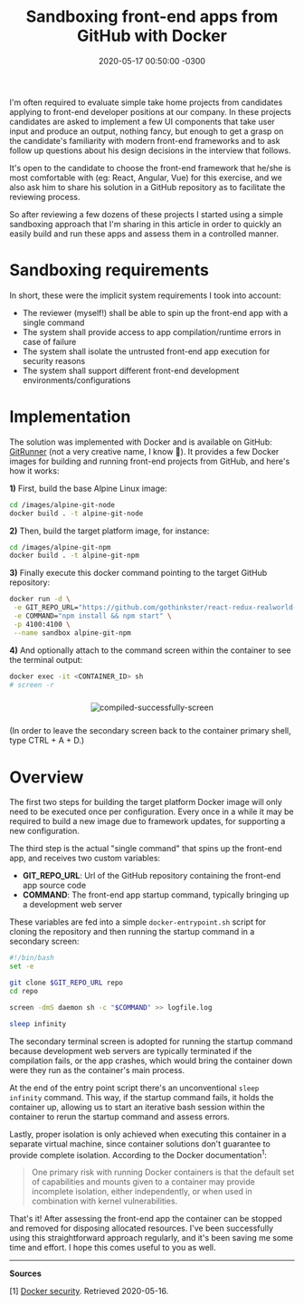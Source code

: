 ﻿---
layout: post
title: "Sandboxing front-end apps from GitHub with Docker"
date: 2020-05-17 00:50:00 -0300
tags: recruiting automation security
---

I'm often required to evaluate simple take home projects from candidates applying to front-end developer positions at our company. In these projects candidates are asked to implement a few UI components that take user input and produce an output, nothing fancy, but enough to get a grasp on the candidate's familiarity with modern front-end frameworks and to ask follow up questions about his design decisions in the interview that follows.

It's open to the candidate to choose the front-end framework that he/she is most comfortable with (eg: React, Angular, Vue) for this exercise, and we also ask him to share his solution in a GitHub repository as to facilitate the reviewing process.

So after reviewing a few dozens of these projects I started using a simple sandboxing approach that I'm sharing in this article in order to quickly an easily build and run these apps and assess them in a controlled manner.

Sandboxing requirements
============

In short, these were the implicit system requirements I took into account:

* The reviewer (myself!) shall be able to spin up the front-end app with a single command
* The system shall provide access to app compilation/runtime errors in case of failure
* The system shall isolate the untrusted front-end app execution for security reasons
* The system shall support different front-end development environments/configurations

Implementation
============

The solution was implemented with Docker and is available on GitHub: [GitRunner](https://github.com/TCGV/GitRunner) (not a very creative name, I know 🙈). It provides a few Docker images for building and running front-end projects from GitHub, and here's how it works:

<b>1)</b> First, build the base Alpine Linux image:

```bash
cd /images/alpine-git-node
docker build . -t alpine-git-node
```

<b>2)</b> Then, build the target platform image, for instance:

```bash
cd /images/alpine-git-npm
docker build . -t alpine-git-npm
```

<b>3)</b> Finally execute this docker command pointing to the target GitHub repository:

```bash
docker run -d \
 -e GIT_REPO_URL="https://github.com/gothinkster/react-redux-realworld-example-app" \
 -e COMMAND="npm install && npm start" \
 -p 4100:4100 \
 --name sandbox alpine-git-npm
```	

<b>4)</b> And optionally attach to the command screen within the container to see the terminal output:

```bash
docker exec -it <CONTAINER_ID> sh
# screen -r
```	

<p align="center">
  <img style="max-width: 100%; margin: 10px 0" src="{{ site.baseurl }}/images/p18/compiled-successfully-screen.png" alt="compiled-successfully-screen"/>
</p>

(In order to leave the secondary screen back to the container primary shell, type CTRL + A + D.)

Overview
============

The first two steps for building the target platform Docker image will only need to be executed once per configuration. Every once in a while it may be required to build a new image due to framework updates, for supporting a new configuration.

The third step is the actual "single command" that spins up the front-end app, and receives two custom variables:

* <b>GIT_REPO_URL</b>: Url of the GitHub repository containing the front-end app source code
* <b>COMMAND</b>: The front-end app startup command, typically bringing up a development web server

These variables are fed into a simple `docker-entrypoint.sh` script for cloning the repository and then running the startup command in a secondary screen:

```bash
#!/bin/bash
set -e

git clone $GIT_REPO_URL repo
cd repo

screen -dmS daemon sh -c "$COMMAND" >> logfile.log

sleep infinity
```

The secondary terminal screen is adopted for running the startup command because development web servers are typically terminated if the compilation fails, or the app crashes, which would bring the container down were they run as the container's main process.

At the end of the entry point script there's an unconventional `sleep infinity` command. This way, if the startup command fails, it holds the container up, allowing us to start an iterative bash session within the container to rerun the startup command and assess errors.

Lastly, proper isolation is only achieved when executing this container in a separate virtual machine, since container solutions don't guarantee to provide complete isolation. According to the Docker documentation<sup>1</sup>:

> One primary risk with running Docker containers is that the default set of capabilities and mounts given to a container may provide incomplete isolation, either independently, or when used in combination with kernel vulnerabilities.

That's it! After assessing the front-end app the container can be stopped and removed for disposing allocated resources. I've been successfully using this straightforward approach regularly, and it's been saving me some time and effort. I hope this comes useful to you as well.

---

<b>Sources</b>

[1] [Docker security](https://docs.docker.com/engine/security/security/). Retrieved 2020-05-16.